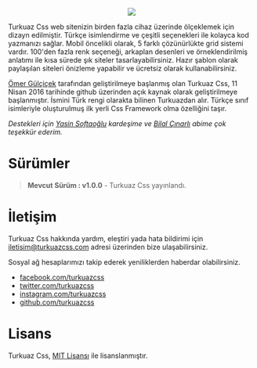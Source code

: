<p align="center"><img src="http://i.hizliresim.com/nj13YR.png"/></p>

Turkuaz Css web sitenizin birden fazla cihaz üzerinde ölçeklemek için dizayn edilmiştir. Türkçe isimlendirme ve çeşitli seçenekleri ile kolayca kod yazmanızı sağlar. Mobil öncelikli olarak, 5 farklı çözünürlükte grid sistemi vardır. 100'den fazla renk seçeneği,  arkaplan desenleri ve örneklendirilmiş anlatımı ile kısa sürede şık siteler tasarlayabilirsiniz. Hazır şablon olarak paylaşılan siteleri önizleme yapabilir ve ücretsiz olarak kullanabilirsiniz.

[Ömer Gülçiçek](https://github.com/omergulcicek) tarafından geliştirilmeye başlanmış olan Turkuaz Css, 11 Nisan 2016 tarihinde github üzerinden açık kaynak olarak geliştirilmeye başlanmıştır. İsmini Türk rengi olarakta bilinen Turkuazdan alır. Türkçe sınıf isimleriyle oluşturulmuş ilk yerli Css Framework olma özelliğini taşır.

*Destekleri için [Yasin Softaoğlu](https://github.com/ysoftaoglu) kardeşime ve [Bilal Çınarlı](https://github.com/bcinarli) abime çok teşekkür ederim.*

# Sürümler
> **Mevcut Sürüm : v1.0.0** - Turkuaz Css yayınlandı.

# İletişim
Turkuaz Css hakkında yardım, eleştiri yada hata bildirimi için iletisim@turkuazcss.com adresi üzerinden bize ulaşabilirsiniz.

Sosyal ağ hesaplarımızı takip ederek yeniliklerden haberdar olabilirsiniz.
- [facebook.com/turkuazcss](http://facebook.com/turkuazcss)
- [twitter.com/turkuazcss](http://twitter.com/turkuazcss)
- [instagram.com/turkuazcss](http://instagram.com/turkuazcss)
- [github.com/turkuazcss](http://github.com/turkuazcss)

# Lisans
Turkuaz Css, [MIT Lisansı](https://github.com/turkuazcss/Framework/blob/master/LICENSE) ile lisanslanmıştır.
